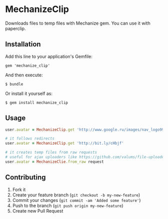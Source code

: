 # MechanizeClip

Downloads files to temp files with Mechanize gem.
You can use it with paperclip.

## Installation

Add this line to your application's Gemfile:

    gem 'mechanize_clip'

And then execute:

    $ bundle

Or install it yourself as:

    $ gem install mechanize_clip

## Usage

```ruby
user.avatar = MechanizeClip.get 'http://www.google.ru/images/nav_logo99.png'

# it follows redirects
user.avatar = MechanizeClip.get 'http://bit.ly/cHbjf'

# it creates temp files from raw requests
# useful for ajax uploaders like https://github.com/valums/file-uploader
user.avatar = MechanizeClie.from_raw request
```

## Contributing

1. Fork it
2. Create your feature branch (`git checkout -b my-new-feature`)
3. Commit your changes (`git commit -am 'Added some feature'`)
4. Push to the branch (`git push origin my-new-feature`)
5. Create new Pull Request
